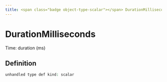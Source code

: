 ```yaml
---
title: <span class="badge object-type-scalar"></span> DurationMilliseconds
---
```

# <span class="badge object-type-scalar"></span> DurationMilliseconds

Time: duration (ms)

## Definition

```php
unhandled type def kind: scalar
```
